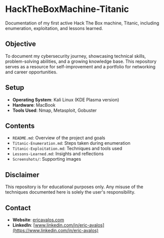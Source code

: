 
# HackTheBoxMachine-Titanic

Documentation of my first active Hack The Box machine, Titanic, including enumeration, exploitation, and lessons learned.

## Objective
To document my cybersecurity journey, showcasing technical skills, problem-solving abilities, and a growing knowledge base. This repository serves as a resource for self-improvement and a portfolio for networking and career opportunities.

## Setup
- **Operating System**: Kali Linux (KDE Plasma version)
- **Hardware**: MacBook
- **Tools Used**: Nmap, Metasploit, Gobuster

## Contents
- `README.md`: Overview of the project and goals
- `Titanic-Enumeration.md`: Steps taken during enumeration
- `Titanic-Exploitation.md`: Techniques and tools used
- `Lessons-Learned.md`: Insights and reflections
- `Screenshots/`: Supporting images

## Disclaimer
This repository is for educational purposes only. Any misuse of the techniques documented here is solely the user's responsibility.

## Contact
- **Website**: [ericavalos.com](https://ericavalos.com)
- **LinkedIn**: [www.linkedin.com/in/eric-avalos](https://www.linkedin.com/in/eric-avalos)
